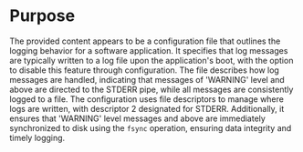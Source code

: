 # Purpose
The provided content appears to be a configuration file that outlines the logging behavior for a software application. It specifies that log messages are typically written to a log file upon the application's boot, with the option to disable this feature through configuration. The file describes how log messages are handled, indicating that messages of 'WARNING' level and above are directed to the STDERR pipe, while all messages are consistently logged to a file. The configuration uses file descriptors to manage where logs are written, with descriptor 2 designated for STDERR. Additionally, it ensures that 'WARNING' level messages and above are immediately synchronized to disk using the `fsync` operation, ensuring data integrity and timely logging.
